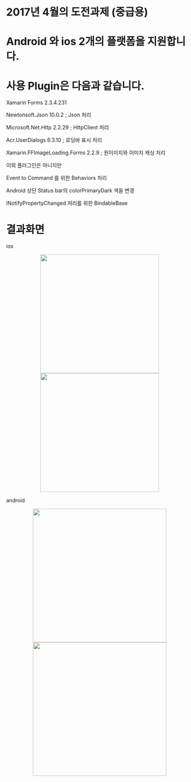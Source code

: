 # 2017년 4월의 도전과제 (중급용)

# Android 와 ios 2개의 플랫폼을 지원합니다.

# 사용 Plugin은 다음과 같습니다.

  Xamarin Forms 2.3.4.231
  
  Newtonsoft.Json 10.0.2                   ; Json 처리
  
  Microsoft.Net.Http 2.2.29                ; HttpClient 처리
  
  Acr.UserDialogs 6.3.10                   ; 로딩바 표시 처리
  
  Xamarin.FFImageLoading.Forms  2.2.9      ; 원이미지와 이미지 캐싱 처리 
  
  
  이외 플러그인은 아니지만 
  
  Event to Command 를 위한 Behaviors 처리
  
  Android 상단 Status bar의 colorPrimaryDark 색을 변경
  
  INotifyPropertyChanged 처리를 위한 BindableBase
  
  
#  결과화면
  
  ios
  <p align="center">
  <img src="https://raw.githubusercontent.com/rtrue/challenge-201704/master/screen/ios_list.jpg" width="320"/>
  <img src="https://raw.githubusercontent.com/rtrue/challenge-201704/master/screen/ios_detail.jpg" width="320"/>
	</p>
	android
	<p align="center">
  <img src="https://raw.githubusercontent.com/rtrue/challenge-201704/master/screen/android_list.jpg" width="360"/>
  <img src="https://raw.githubusercontent.com/rtrue/challenge-201704/master/screen/android_detail.jpg" width="360"/>
	</p>
